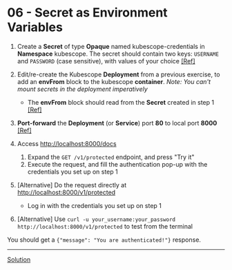 # 06 - Secret as Environment Variables

1. Create a **Secret** of type **Opaque** named kubescope-credentials in **Namespace** kubescope. The secret should contain two keys: `USERNAME` and `PASSWORD` (case sensitive), with values of your choice [[Ref]](https://kubernetes.io/docs/concepts/configuration/secret/#opaque-secrets)

1. Edit/re-create the Kubescope **Deployment** from a previous exercise, to add an **envFrom** block to the kubescope **container**. _Note: You can't mount secrets in the deployment imperatively_
    - The **envFrom** block should read from the **Secret** created in step 1 [[Ref]](https://kubernetes.io/docs/tasks/inject-data-application/distribute-credentials-secure/#configure-all-key-value-pairs-in-a-secret-as-container-environment-variables)

1. **Port-forward** the **Deployment** (or **Service**) port **80** to local port **8000** [[Ref]](https://kubernetes.io/docs/tasks/access-application-cluster/port-forward-access-application-cluster/#forward-a-local-port-to-a-port-on-the-pod)

1. Access [http://localhost:8000/docs](http://localhost:8000/docs)
    1. Expand the `GET /v1/protected` endpoint, and press "Try it"
    1. Execute the request, and fill the authentication pop-up with the credentials you set up on step 1

1. [Alternative] Do the request directly at [http://localhost:8000/v1/protected](http://localhost:8000/v1/protected)
    - Log in with the credentials you set up on step 1

1. [Alternative] Use `curl -u your_username:your_password http://localhost:8000/v1/protected` to test from the terminal

You should get a `{"message": "You are authenticated!"}` response.

---
[Solution](./solution.md)

